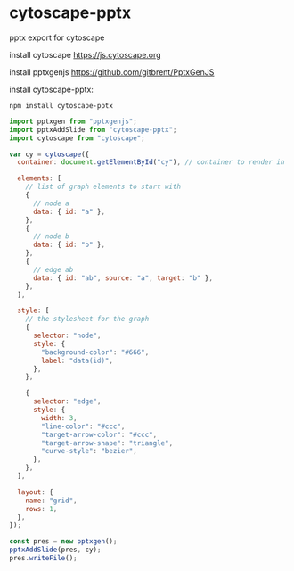 # cytoscape-pptx

pptx export for cytoscape

install cytoscape https://js.cytoscape.org

install pptxgenjs https://github.com/gitbrent/PptxGenJS

install cytoscape-pptx:

```
npm install cytoscape-pptx
```

```javascript
import pptxgen from "pptxgenjs";
import pptxAddSlide from "cytoscape-pptx";
import cytoscape from "cytoscape";

var cy = cytoscape({
  container: document.getElementById("cy"), // container to render in

  elements: [
    // list of graph elements to start with
    {
      // node a
      data: { id: "a" },
    },
    {
      // node b
      data: { id: "b" },
    },
    {
      // edge ab
      data: { id: "ab", source: "a", target: "b" },
    },
  ],

  style: [
    // the stylesheet for the graph
    {
      selector: "node",
      style: {
        "background-color": "#666",
        label: "data(id)",
      },
    },

    {
      selector: "edge",
      style: {
        width: 3,
        "line-color": "#ccc",
        "target-arrow-color": "#ccc",
        "target-arrow-shape": "triangle",
        "curve-style": "bezier",
      },
    },
  ],

  layout: {
    name: "grid",
    rows: 1,
  },
});

const pres = new pptxgen();
pptxAddSlide(pres, cy);
pres.writeFile();
```
